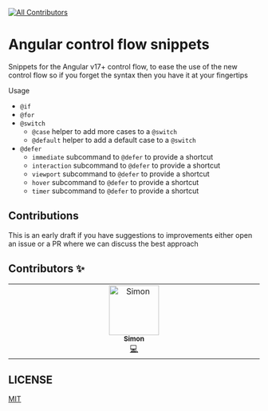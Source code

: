 [![All Contributors](https://img.shields.io/github/all-contributors/sp90/angular-control-flow-snippets?color=ee8449&style=flat-square)](#contributors-)

# Angular control flow snippets

Snippets for the Angular v17+ control flow, to ease the use of the new control flow so if you forget the syntax then you have it at your fingertips

Usage

- `@if`
- `@for`
- `@switch`
  - `@case` helper to add more cases to a `@switch`
  - `@default` helper to add a default case to a `@switch`
- `@defer`
  - `immediate` subcommand to `@defer` to provide a shortcut
  - `interaction` subcommand to `@defer` to provide a shortcut
  - `viewport` subcommand to `@defer` to provide a shortcut
  - `hover` subcommand to `@defer` to provide a shortcut
  - `timer` subcommand to `@defer` to provide a shortcut

## Contributions

This is an early draft if you have suggestions to improvements either open an issue or a PR where we can discuss the best approach

## Contributors ✨

<!-- ALL-CONTRIBUTORS-LIST:START - Do not remove or modify this section -->
<!-- prettier-ignore-start -->
<!-- markdownlint-disable -->
<table>
  <tbody>
    <tr>
      <td align="center" valign="top" width="14.28%"><a href="https://nomis.dk"><img src="https://avatars.githubusercontent.com/u/3041602?v=4?s=100" width="100px;" alt="Simon"/><br /><sub><b>Simon</b></sub></a><br /><a href="#code-sp90" title="Code">💻</a></td>
    </tr>
  </tbody>
</table>

<!-- markdownlint-restore -->
<!-- prettier-ignore-end -->

<!-- ALL-CONTRIBUTORS-LIST:END -->



## LICENSE

[MIT](LICENSE)